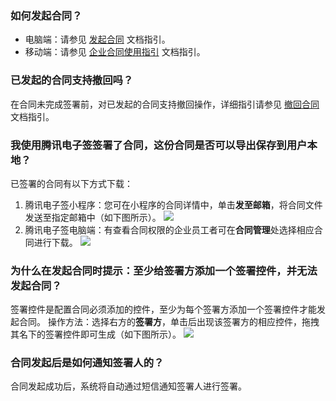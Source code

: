 ### 如何发起合同？
- 电脑端：请参见 [发起合同](https://cloud.tencent.com/document/product/1323/61360) 文档指引。
- 移动端：请参见 [企业合同使用指引](https://cloud.tencent.com/document/product/1323/67434#.E6.AD.A5.E9.AA.A4.E4.B8.89.EF.BC.9A.E5.8F.91.E8.B5.B7.E5.90.88.E5.90.8C) 文档指引。


### 已发起的合同支持撤回吗？
在合同未完成签署前，对已发起的合同支持撤回操作，详细指引请参见 [撤回合同](https://cloud.tencent.com/document/product/1323/61359) 文档指引。


### 我使用腾讯电子签签署了合同，这份合同是否可以导出保存到用户本地？
已签署的合同有以下方式下载：
1. 腾讯电子签小程序：您可在小程序的合同详情中，单击**发至邮箱**，将合同文件发送至指定邮箱中（如下图所示）。
![](https://qcloudimg.tencent-cloud.cn/raw/c515ec51a1d3c3ade42b9bb0669fbcda.png) 
2. 腾讯电子签电脑端：有查看合同权限的企业员工者可在**合同管理**处选择相应合同进行下载。
![](https://qcloudimg.tencent-cloud.cn/raw/85ed08b7ab1c7d08f8d0f72e704d0ef4.png)    


### 为什么在发起合同时提示：至少给签署方添加一个签署控件，并无法发起合同？
签署控件是配置合同必须添加的控件，至少为每个签署方添加一个签署控件才能发起合同。
操作方法：选择右方的**签署方**，单击后出现该签署方的相应控件，拖拽其名下的签署控件即可生成（如下图所示）。
![](https://qcloudimg.tencent-cloud.cn/raw/e14c0ac71f15e9377085b0739c21ff10.png)

### 合同发起后是如何通知签署人的？
合同发起成功后，系统将自动通过短信通知签署人进行签署。
